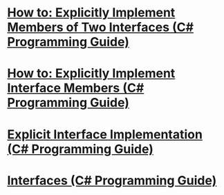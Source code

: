 # [How to: Explicitly Implement Members of Two Interfaces (C# Programming Guide)](how-to-explicitly-implement-members-of-two-interfaces.md)
# [How to: Explicitly Implement Interface Members (C# Programming Guide)](how-to-explicitly-implement-interface-members.md)
# [Explicit Interface Implementation (C# Programming Guide)](explicit-interface-implementation.md)
# [Interfaces (C# Programming Guide)](index.md)
